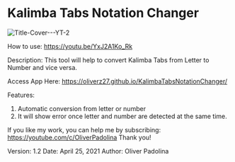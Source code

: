 # Kalimba Tabs Notation Changer
![Title-Cover---YT-2](https://user-images.githubusercontent.com/41334183/115993418-4190fb80-a605-11eb-88e3-92399551dff1.png)

How to use: https://youtu.be/YxJ2A1Ko_Rk

Description: This tool will help to convert Kalimba Tabs from Letter to Number and vice versa.

Access App Here: https://oliverz27.github.io/KalimbaTabsNotationChanger/

Features:
1. Automatic conversion from letter or number
2. It will show error once letter and number are detected at the same time.

If you like my work, you can help me by subscribing: https://youtube.com/c/OliverPadolina
Thank you!

Version: 1.2 Date: April 25, 2021 Author: Oliver Padolina
